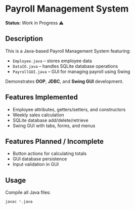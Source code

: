 # Payroll Management System

**Status:** Work in Progress ⚠️

## Description
This is a Java-based Payroll Management System featuring:

- `Employee.java` – stores employee data
- `DataIO.java` – handles SQLite database operations
- `PayrollGUI.java` – GUI for managing payroll using Swing

Demonstrates **OOP**, **JDBC**, and **Swing GUI** development.

## Features Implemented
- Employee attributes, getters/setters, and constructors
- Weekly sales calculation
- SQLite database add/delete/retrieve
- Swing GUI with tabs, forms, and menus

## Features Planned / Incomplete
- Button actions for calculating totals
- GUI database persistence
- Input validation in GUI

## Usage
Compile all Java files:

```bash
javac *.java
